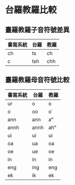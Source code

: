 # 台羅教羅比較

## 臺羅教羅子音符號差異

| 書寫系統 | 台羅 | 教羅 |
| --- | --- | --- |
| ch | ts | ch |
| c | tsh | chh |

## 臺羅教羅母音符號比較

| 書寫系統 | 台羅 | 教羅 |
| --- | --- | --- |
| ur | o | o |
| o | oo | o͘ |
| ann | ann | aⁿ |
| annh | annh | ahⁿ |
| ui | ui | ui |
| oa | ua | oa |
| oe | ue | oe |
| in | in | in |
| eng | ing | eng |
| ek | ik | ek |
